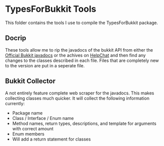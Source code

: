 # TypesForBukkit Tools

This folder contains the tools I use to compile the TypesForBukkit package.

## Docrip
These tools allow me to rip the javadocs of the bukkit API from either the [Official Bukkit javadocs](https://hub.spigotmc.org/javadocs/bukkit/) or the achives on [HelpChat](https://helpch.at/docs/)
and then find any changes to the classes described in each file. Files that are completely new to the version are put in a seperate file.

## Bukkit Collector
A not entirely feature complete web scraper for the javadocs. This makes collecting classes much quicker. It will collect the following information currently:
* Package name
* Class / Interface / Enum name
* Method names, return types, descriptions, and template for arguments with correct amount
* Enum members
* Will add a return statement for classes
